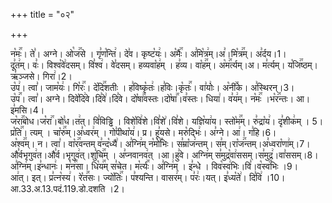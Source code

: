 +++
title = "०२"

+++


  
न꣡मः꣢꣯। ते꣣। अग्ने। ओ꣡ज꣢꣯से । गृ꣣ण꣡न्ति꣢। दे꣣व। कृष्ट꣡यः꣢। अ꣡मैः꣢꣯। अ꣣मि꣡त्र꣢म्।अ꣣।मि꣡त्र꣢꣯म्। अ꣣र्दय।1।  
दू꣣त꣢म्। वः꣣। विश्व꣡वे꣢दसम्। वि꣣श्व꣢। वे꣣दसम्। हव्यवा꣡ह꣢म् । ह꣣व्य। वा꣡ह꣢꣯म्। अ꣡म꣢꣯र्त्यम्।अ। म꣣र्त्यम्। य꣡जि꣢꣯ष्ठम्। ऋ꣣ञ्जसे। गिरा꣢।2।  
उ꣡प꣢। त्वा꣣। जाम꣡यः꣢। गि꣡रः꣢꣯। दे꣡दि꣢꣯शतीः । ह꣣विष्कृ꣡तः꣢।ह꣣विः।कृ꣡तः꣢꣯। वा꣣योः꣢। अ꣡नी꣢꣯के। अ꣣स्थिरन्।3।  
उ꣡प꣢꣯। त्वा꣣। अग्ने। दिवे꣡दि꣢वे।दि꣣वे꣢।दि꣣वे। दो꣡षा꣢꣯वस्तः।दो꣡षा꣢꣯।व꣣स्तः। धिया꣢। व꣣य꣢म्। न꣡मः꣢꣯ ।भ꣡र꣢꣯न्तः। आ। इ꣣मसि।4।  
ज꣡रा꣢꣯बोध।ज꣡रा꣢꣯।बो꣣ध।त꣢त्। वि꣣विड्ढि । विशे꣡वि꣢शे।वि꣣शे꣢।वि꣣शे। यज्ञि꣡या꣢य। स्तो꣡म꣢꣯म्। रु꣣द्रा꣡य꣢। दृ꣣शीक꣢म् । 5।  
प्र꣡ति꣢꣯। त्यम् । चा꣡रु꣢꣯म्।अ꣣ध्वर꣢म् । गो꣣पीथा꣡य꣢। प्र। हू꣣यसे। मरु꣡द्भिः꣢। अ꣣ग्ने। आ꣢। ग꣣हि।6।  
अ꣡श्व꣢꣯म्। न। त्वा꣣। वा꣡र꣢꣯वन्तम् व꣣न्द꣡ध्यै꣢। अ꣣ग्नि꣢म् न꣡मो꣢꣯भिः। स꣣म्रा꣡ज꣢न्तम्। स꣣म्।रा꣡ज꣢꣯न्तम्।अ꣣ध्वरा꣡णा꣢म्।7।  
औ꣣र्वभृगुव꣢त।औ꣣र्व।भृगुव꣢त्।शु꣡चि꣢꣯म् । अ꣣प्नवानव꣢त् ।आ।हु꣣वे। अग्नि꣢म् स꣣मुद्र꣡वा꣢ससम्।स꣣मुद्र꣢।वा꣣ससम्।8।  
अ꣣ग्नि꣢म्।इ꣣न्धानः꣢। म꣡न꣢꣯सा। धि꣡य꣢꣯म् स꣣चेत। म꣡र्त्यः꣢꣯। अ꣣ग्नि꣢म् । इ꣣न्धे । विव꣡स्व꣢भिः।वि꣣।व꣡स्व꣢꣯भिः ।9।  
आ꣢त्। इत्। प्र꣣त्न꣡स्य꣢। रे꣡त꣢꣯सः। ज्यो꣡तिः꣢꣯। प꣣श्यन्ति। वासर꣢म्। प꣣रः꣢।यत्। इ꣣ध्य꣡ते꣢। दि꣣वि꣢ ।10।
आ.33.अ.13.पदं.119.डो.दशति ।2।  
